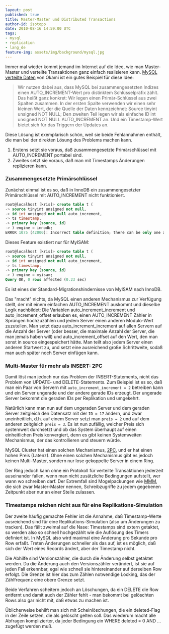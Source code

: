 ```yaml
---
layout: post
published: true
title: Master-Master und Distributed Transactions
author-id: isotopp
date: 2010-08-16 14:59:00 UTC
tags:
- mysql
- replication
- lang_de
feature-img: assets/img/background/mysql.jpg
---
```

Immer mal wieder kommt jemand im Internet auf die Idee, wie man
Master-Master und verteilte Transaktionen ganz einfach realisieren kann.
[MySQL verteilte Daten](http://www.okami.de/2010/08/01/mysql-verteilte-daten/) von Okami ist
ein gutes Beispiel für diese Idee:

> Wir nutzen dabei aus, dass MySQL bei zusammengesetzten Indizes einen
> AUTO_INCREMENT-Wert pro distinktem Schlüsselpräfix zählt. Das heißt ganz
> konkret: Wir legen einen Primär-Schlüssel aus zwei Spalten zusammen. In
> der ersten Spalte verwenden wir einen sehr kleinen Wert, der die Quelle
> der Daten kennzeichnet: Source tinyint unsigned NOT NULL; Den zweiten Teil
> legen wir als einfache ID int unsigned NOT NULL AUTO_INCREMENT an. Und ein
> Timestamp-Wert bietet sich für das Triggern der Updates an.

Diese Lösung ist exemplarisch schön, weil sie beide Fehlannahmen enthält,
die man bei der direkten Lösung des Problems machen kann. 

1. Erstens setzt sie voraus, daß zusammengesetzte Primärschlüssel mit AUTO_INCREMENT
   portabel sind.
2. Zweites setzt sie voraus, daß man mit Timestamps Änderungen replizieren
   kann.

### Zusammengesetzte Primärschlüssel

Zunächst einmal ist es so, daß in InnoDB ein zusammengesetzter Primärschlüssel mit AUTO_INCREMENT nicht funktioniert. 

```sql
root@localhost [kris]> create table t (
-> source tinyint unsigned not null,
-> id int unsigned not null auto_increment,
-> ts timestamp,
-> primary key (source, id)
-> ) engine = innodb;
ERROR 1075 (42000): Incorrect table definition; there can be only one auto column and it must be defined as a key
```

Dieses Feature existiert nur für MyISAM: 

```sql
root@localhost [kris]> create table t (
-> source tinyint unsigned not null,
-> id int unsigned not null auto_increment,
-> ts timestamp,
-> primary key (source, id)
-> ) engine = myisam;
Query OK, 0 rows affected (0.23 sec)
```

Es ist eines der Standard-Migrationshindernisse von MyISAM nach InnoDB.

Das "macht" nichts, da MySQL einen anderen Mechanismus zur Verfügung stellt,
der mit einem einfachen AUTO_INCREMENT auskommt und dieselbe Logik
nachbildet: Die Variablen auto_increment_increment und auto_increment_offset
erlauben es, einen AUTO_INCREMENT Zähler in Sprüngen hochzuzählen und jedem
Server einen anderen Modulo-Wert zuzuteilen. Man setzt dazu
auto_increment_increment auf allen Servern auf die Anzahl der Server (oder
besser, die maximale Anzahl der Server, die man jemals haben will) und
auto_increment_offset auf den Wert, den man sonst in source eingespeichert
hätte. Man teilt also jedem Server einen anderen Startwert zu, und setzt
eine ausreichend große Schrittweite, sodaß man auch später noch Server
einfügen kann.

### Multi-Master für mehr als INSERT: 2PC

Damit löst man jedoch nur das Problem der INSERT-Statements, nicht das
Problem von UPDATE- und DELETE-Statements. Zum Beispiel ist es so, daß man
ein Paar von Servern mit `auto_increment_increment = 2` betreiben kann und ein
Server ungerade und der andere gerade IDs erzeugt. Der ungerade Server
bekommt die geraden IDs per Replikation und umgekehrt.

Natürlich kann man nun auf dem ungeraden Server und dem geraden Server
zeitgleich den Datensatz mit der `ID = 17` ändern, und zwar uneinheitlich,
d.h. auf einem Server setzt man `preis = 2` und auf dem anderen zeitgleich
`preis = 3`. Es ist nun zufällig, welcher Preis sich systemweit durchsetzt
und ob das System überhaupt auf einen einheitlichen Preis konvergiert, denn
es gibt keinen Systemweiten Mechanismus, der das kontrollieren und steuern
würde.

MySQL Cluster hat einen solchen Mechanismus, 
[2PC](http://en.wikipedia.org/wiki/Two-phase_commit_protocol), und er hat
einen hohen Preis (Latenz). Ohne einen solchen Mechanismus gibt es jedoch
keinen Multi-Master, sondern nur lose gekoppelte Server in einem Ring.

Der Ring jedoch kann ohne ein Protokoll für verteilte Transaktionen
jederzeit auseinander fallen, wenn man nicht zusätzliche Bedingungen
aufstellt, wer wann wo schreiben darf. Der Extremfall sind Mogelpackungen
wie
[MMM](http://code.google.com/p/mysql-master-master/), die sich zwar
Master-Master nennen, Schreibzugriffe zu jedem gegebenen Zeitpunkt aber nur
an einer Stelle zulassen.

### Timestamps reichen nicht aus für eine Replikations-Simulation

Der zweite häufig gemachte Fehler ist die Annahme, daß Timestamp-Werte
ausreichend sind für eine Replikations-Simulation (also um Änderungen zu
tracken). Das fällt zweimal auf die Nase: Timestamps sind extern getaktet,
so werden also so schnell hochgezählt wie die Auflösung des Timers definiert
ist. In MySQL also wird maximal eine Änderung pro Sekunde pro Row erfaßt.
Treten Änderungen schneller als das auf, ist es möglich, daß sich der Wert
eines Records ändert, aber der Timestamp nicht.

Die Abhilfe sind Versionszähler, die durch die Änderung selbst getaktet
werden. Da die Änderung auch den Versionszähler verändert, ist sie auf jeden
Fall erkennbar, egal wie schnell sie hintereinander auf derselben Row
erfolgt. Die Grenze ist hier das zum Zählen notwendige Locking, das der
Zählfrequenz eine obere Grenze setzt.

Beide Verfahren scheitern jedoch an Löschungen, da ein DELETE die Row
entfernt und damit auch der Zähler fehlt - man bekommt bei gelöschten Rows
also gar nicht mit, daß etwas zu machen ist.

Üblicherweise behilft man sich mit Scheinlöschungen, die ein deleted-Flag in
der Zeile setzen, die als gelöscht gelten soll. Das wiederum macht alle
Abfragen komplizierter, da jeder Bedingung ein WHERE deleted = 0 AND ...
zugefügt werden muß.
